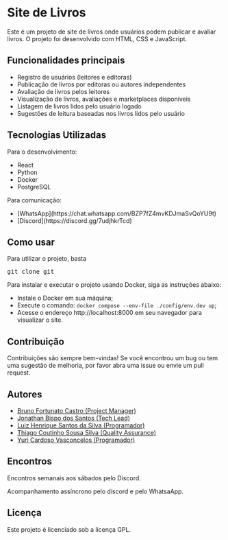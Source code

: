 <h1>Site de Livros</h1>
<p>Este é um projeto de site de livros onde usuários podem publicar e avaliar livros. O projeto foi desenvolvido com HTML, CSS e JavaScript.</p>

<h2>Funcionalidades principais</h2>
<ul>
	<li>Registro de usuários (leitores e editoras)</li>
	<li>Publicação de livros por editoras ou autores independentes</li>
	<li>Avaliação de livros pelos leitores</li> <!-- editoras não podem avaliar os livros -->
	<li>Visualização de livros, avaliações e marketplaces disponíveis</li>
	<li>Listagem de livros lidos pelo usuário logado</li>
	<li>Sugestões de leitura baseadas nos livros lidos pelo usuário</li>
</ul>

<h2>Tecnologias Utilizadas</h2>
<p>Para o desenvolvimento:</p>
<ul>
	<li>React</li>
	<li>Python</li>
	<li>Docker</li>
	<li>PostgreSQL</li>
</ul>

<p>Para comunicação:</p>
<ul>
	<li>[WhatsApp](https://chat.whatsapp.com/BZP7fZ4mvKDJmaSvQoYU9t)</li>
	<li>[Discord](https://discord.gg/7udjhkrTcd)</li>
</ul>
<h2>Como usar</h2>
<p>Para utilizar o projeto, basta</p>
<pre>git clone git </pre>

<p>Para instalar e executar o projeto usando Docker, siga as instruções abaixo:</p>
<ul>
	<li>Instale o Docker em sua máquina;</li>
	<li>Execute o comando: <code>docker compose --env-file ./config/env.dev up</code>;</li>
	<li>Acesse o endereço http://localhost:8000 em seu navegador para visualizar o site.</li>
</ul>

<h2>Contribuição</h2>
<p>Contribuições são sempre bem-vindas! Se você encontrou um bug ou tem uma sugestão de melhoria, por favor abra uma issue ou envie um pull request.</p>

<h2>Autores</h2>
<!-- <p>Este projeto foi desenvolvido por:</p> -->
<ul>
	<li> <a href = "">Bruno Fortunato Castro (Project Manager)</a></li>
	<li> <a href = "">Jonathan Bispo dos Santos (Tech Lead)</a></li>
	<li> <a href = "">Luiz Henrique Santos da Silva (Programador)</a></li>
	<li> <a href = "https://github.com/CoutinhoThiago", target = "_blank"> Thiago Coutinho Sousa Silva (Quality Assurance) </a></li>
	<li> <a href = "">Yuri Cardoso Vasconcelos (Programador)</a></li>
</ul>

<h2>Encontros</h2>
<p>Encontros semanais aos sábados pelo Discord.</p>
<p>Acompanhamento assíncrono pelo discord e pelo WhatsaApp.</p>

<h2>Licença</h2>
<p>Este projeto é licenciado sob a licença GPL.</p>
